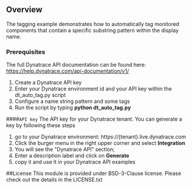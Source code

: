 
## Overview

The tagging example demonstrates how to automatically tag monitored components that contain a specific substring pattern within
the display name. 

### Prerequisites

The full Dynatrace API documentation can be found here: 
https://help.dynatrace.com/api-documentation/v1/

1. Create a Dynatrace API key
4. Enter your Dynatrace environment id and your API key within the dt_auto_tag.py script
5. Configure a name string pattern and some tags
6. Run the script by typing **python dt_auto_tag.py**

####`API key`
The API key for your Dynatrace tenant. You can generate a key by following these steps

1. go to your Dynatrace environment: https://{tenant}.live.dynatrace.com
2. Click the burger menu in the right upper corner and select **Integration**
3. You will see the "Dynatrace API" section; 
4. Enter a description label and click on **Generate**
5. copy it and use it in your Dynatrace API examples

##License
This module is provided under BSD-3-Clause license. Please check out the details in the LICENSE.txt


